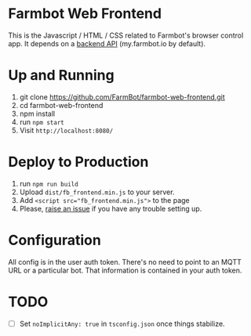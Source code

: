 # Farmbot Web Frontend

 This is the Javascript / HTML / CSS related to Farmbot's browser control app. It depends on a [backend API](https://github.com/FarmBot/farmbot-web-app) (my.farmbot.io by default).

# Up and Running

1. git clone https://github.com/FarmBot/farmbot-web-frontend.git
2. cd farmbot-web-frontend
3. npm install
4. run `npm start`
5. Visit `http://localhost:8080/`

# Deploy to Production

1. run `npm run build`
2. Upload `dist/fb_frontend.min.js` to your server.
3. Add `<script src="fb_frontend.min.js">` to the page
4. Please, [raise an issue](https://github.com/FarmBot/farmbot-web-frontend/issues/new?title=Help,%20I%20cant%20setup!) if you have any trouble setting up.

# Configuration

All config is in the user auth token. There's no need to point to an MQTT URL or a particular bot. That information is contained in your auth token.

# TODO

 - [ ] Set `noImplicitAny: true` in `tsconfig.json` once things stabilize.

